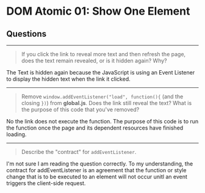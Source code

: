# DOM Atomic 01: Show One Element

## Questions

---

> If you click the link to reveal more text and then refresh the page, does the text remain revealed, or is it hidden again? Why?

The Text is hidden again because the JavaScript is using an Event Listener to display the hidden text when the link it clicked.

---

> Remove `window.addEventListener("load", function(){` (and the closing `})`) from **global.js**. Does the link still reveal the text? What is the purpose of this code that you've removed?

No the link does not execute the function. The purpose of this code is to run the function once the page and its dependent resources have finished loading.

---

> Describe the "contract" for `addEventListener`.

I'm not sure I am reading the question correctly. To my understanding, the contract for addEventListener is an agreement that the function or style change that is to be executed to an element will not occur unitl an event triggers the client-side request.